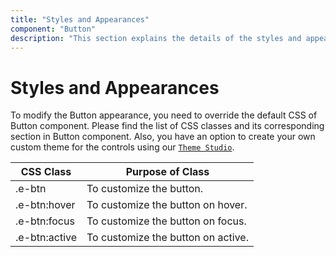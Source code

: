```yaml
---
title: "Styles and Appearances"
component: "Button"
description: "This section explains the details of the styles and appearances of the Angular Button."
---
```


# Styles and Appearances

To modify the Button appearance, you need to override the default CSS of Button component. Please find the list of CSS classes and its corresponding section in Button component. Also, you have an option to create your own custom theme for the controls using our [`Theme Studio`](https://ej2.syncfusion.com/themestudio/?theme=material).

CSS Class | Purpose of Class
-----|-----
|.e-btn|To customize the button.
|.e-btn:hover|To customize the button on hover.
|.e-btn:focus|To customize the button on focus.
|.e-btn:active|To customize the button on active.